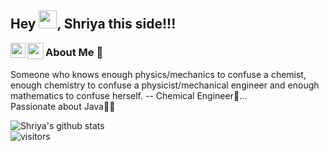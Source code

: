## Hey <img src="https://github.com/TheDudeThatCode/TheDudeThatCode/blob/master/Assets/Hi.gif" width="29px">, Shriya this side!!!

<a href="https://www.linkedin.com/in/shriya-sankhyan-6717151a9/">
  <img align="left" width="24px" src="https://cdn.jsdelivr.net/npm/simple-icons@v3/icons/linkedin.svg"  />
</a>
<a href="https://twitter.com/shriya_sankhyan">
  <img align="left" width="26px" src="https://cdn.jsdelivr.net/npm/simple-icons@v3/icons/twitter.svg" />
</a>
<!-- <a href="mailto:shriya0690@gmail.com">
  <img align="left" width="26px" src="https://cdn.jsdelivr.net/npm/simple-icons@v3/icons/gmail.svg" />
</a> -->
<!-- <br /> -->

### About Me 🚀
  Someone who knows enough physics/mechanics to confuse a chemist, enough chemistry to confuse a physicist/mechanical engineer and enough mathematics to confuse herself. -- Chemical Engineer🧪... </br>
   Passionate about Java👩‍💻 </br>
  
  
![Shriya's github stats](https://github-readme-stats.vercel.app/api?username=shriyasankhyan&show_icons=true&hide_border=true)
<br />
![visitors](https://visitor-badge.laobi.icu/badge?page_id=shriyasankhyan.shriyasankhyan)

      
   
     
